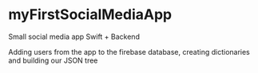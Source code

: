 # myFirstSocialMediaApp
Small social media app Swift + Backend

Adding users from the app to the firebase database, creating dictionaries and building our JSON tree
